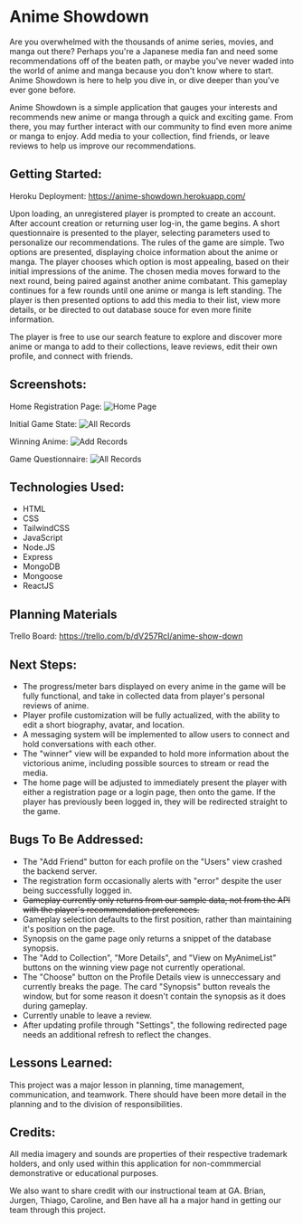 # Anime Showdown

Are you overwhelmed with the thousands of anime series, movies, and manga out there?  Perhaps you're a Japanese media fan and need some recommendations off of the beaten path, or maybe you've never waded into the world of anime and manga because you don't know where to start.  Anime Showdown is here to help you dive in, or dive deeper than you've ever gone before.

Anime Showdown is a simple application that gauges your interests and recommends new anime or manga through a quick and exciting game. From there, you may further interact with our community to find even more anime or manga to enjoy.  Add media to your collection, find friends, or leave reviews to help us improve our recommendations.

## Getting Started:
Heroku Deployment: 
<https://anime-showdown.herokuapp.com/>

Upon loading, an unregistered player is prompted to create an account.  After account creation or returning user log-in, the game begins.  A short questionnaire is presented to the player, selecting parameters used to personalize our recommendations.  The rules of the game are simple.  Two options are presented, displaying choice information about the anime or manga.  The player chooses which option is most appealing, based on their initial impressions of the anime.  The chosen media moves forward to the next round, being paired against another anime combatant.  This gameplay continues for a few rounds until one anime or manga is left standing.  The player is then presented options to add this media to their list, view more details, or be directed to out database souce for even more finite information.

The player is free to use our search feature to explore and discover more anime or manga to add to their collections, leave reviews, edit their own profile, and connect with friends.

## Screenshots:
Home Registration Page:
![Home Page](https://i.imgur.com/dcPZbes.png)

Initial Game State:
![All Records](https://i.imgur.com/fUXlCIN.png)

Winning Anime:
![Add Records](https://i.imgur.com/WakFEsI.png)

Game Questionnaire:
![All Records](https://i.imgur.com/GCSewsD.png)

## Technologies Used:
- HTML
- CSS
- TailwindCSS
- JavaScript
- Node.JS
- Express
- MongoDB
- Mongoose
- ReactJS

## Planning Materials

Trello Board: 
<https://trello.com/b/dV257RcI/anime-show-down>

## Next Steps:
- The progress/meter bars displayed on every anime in the game will be fully functional, and take in collected data from player's personal reviews of anime.
- Player profile customization will be fully actualized, with the ability to edit a short biography, avatar, and location.
- A messaging system will be implemented to allow users to connect and hold conversations with each other.
- The "winner" view will be expanded to hold more information about the victorious anime, including possible sources to stream or read the media.
- The home page will be adjusted to immediately present the player with either a registration page or a login page, then onto the game.  If the player has previously been logged in, they will be redirected straight to the game.

## Bugs To Be Addressed:
- The "Add Friend" button for each profile on the "Users" view crashed the backend server.
- The registration form occasionally alerts with "error" despite the user being successfully logged in.
- ~~Gameplay currently only returns from our sample data, not from the API with the player's recommendation preferences.~~
- Gameplay selection defaults to the first position, rather than maintaining it's position on the page.
- Synopsis on the game page only returns a snippet of the database synopsis.
- The "Add to Collection", "More Details", and "View on MyAnimeList" buttons on the winning view page not currently operational.
- The "Choose" button on the Profile Details view is unneccessary and currently breaks the page. The card "Synopsis" button reveals the window, but for some reason it doesn't contain the synopsis as it does during gameplay.
- Currently unable to leave a review.
- After updating profile through "Settings", the following redirected page needs an additional refresh to reflect the changes.

## Lessons Learned:
This project was a major lesson in planning, time management, communication, and teamwork.  There should have been more detail in the planning and to the division of responsibilities.  

## Credits:
All media imagery and sounds are properties of their respective trademark holders, and only used within this application for non-commmercial demonstrative or educational purposes.

We also want to share credit with our instructional team at GA.  Brian, Jurgen, Thiago, Caroline, and Ben have all ha a major hand in getting our team through this project.